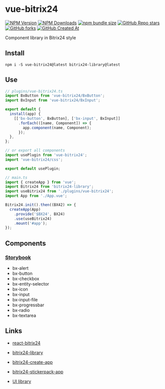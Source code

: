 # vue-bitrix24
[![NPM Version](https://img.shields.io/npm/v/vue-bitrix24?style=flat&logo=npm&label=version&color=cb3837)](https://www.npmjs.com/package/vue-bitrix24)
[![NPM Downloads](https://img.shields.io/npm/dw/vue-bitrix24?style=flat&logo=npm&color=cb3837)](https://www.npmjs.com/package/vue-bitrix24)
[![npm bundle size](https://img.shields.io/bundlephobia/min/vue-bitrix24?style=flat&logo=npm&color=cb3837)](https://www.npmjs.com/package/vue-bitrix24)
[![GitHub Repo stars](https://img.shields.io/github/stars/astrotrain55/vue-bitrix24?style=flat&logo=github)](https://github.com/astrotrain55/vue-bitrix24)
[![GitHub forks](https://img.shields.io/github/forks/astrotrain55/vue-bitrix24?style=flat&logo=github)](https://github.com/astrotrain55/vue-bitrix24)
[![GitHub Created At](https://img.shields.io/github/created-at/astrotrain55/vue-bitrix24?style=flat&logo=github)](https://github.com/astrotrain55/vue-bitrix24)

Component library in Bitrix24 style

## Install

```nodejs
npm i -S vue-bitrix24@latest bitrix24-library@latest
```

## Use
```ts
// plugins/vue-bitrix24.ts
import BxButton from 'vue-bitrix24/BxButton';
import BxInput from 'vue-bitrix24/BxInput';

export default {
  install(app) {
    [['bx-button', BxButton], ['bx-input', BxInput]]
      .forEach(([name, Component]) => {
        app.component(name, Component);
      });
  },
};

// or export all components
import usePlugin from 'vue-bitrix24';
import 'vue-bitrix24/css';

export default usePlugin;
```
```ts
// main.ts
import { createApp } from 'vue';
import Bitrix24 from 'bitrix24-library';
import useBitrix24 from './plugins/vue-bitrix24';
import App from './App.vue';

Bitrix24.init().then((BX42) => {
  createApp(App)
    .provide('$BX24', BX24)
    .use(useBitrix24)
    .mount('#app');
});
```

## Components

### [Storybook](https://astrotrain55.github.io/vue-bitrix24/)

* bx-alert
* bx-button
* bx-checkbox
* bx-entity-selector
* bx-icon
* bx-input
* bx-input-file
* bx-progressbar
* bx-radio
* bx-textarea

## Links

* [react-bitrix24](https://www.npmjs.com/package/react-bitrix24)
* [bitrix24-library](https://www.npmjs.com/package/bitrix24-library)
* [bitrix24-create-app](https://www.npmjs.com/package/bitrix24-create-app)
* [bitrix24-stickerpack-app](https://github.com/astrotrain55/bitrix24-stickerpack-app)


* [UI library](https://dev.1c-bitrix.ru/api_d7/bitrix/ui/index.php)
